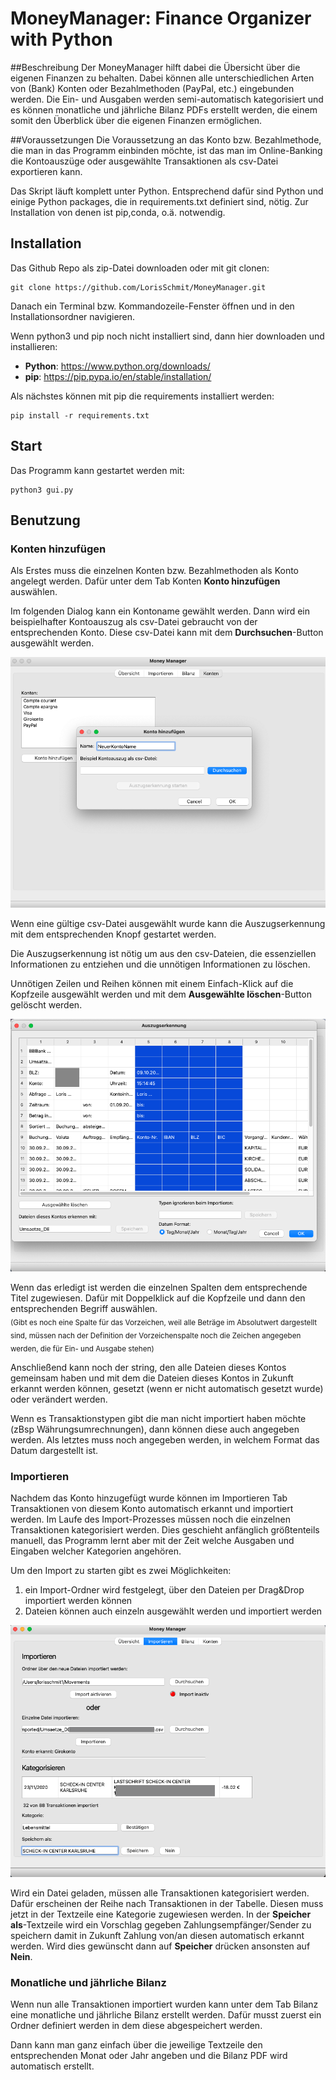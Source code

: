 # MoneyManager: Finance Organizer with Python

##Beschreibung
Der MoneyManager hilft dabei die Übersicht über die eigenen Finanzen zu behalten. Dabei können alle unterschiedlichen Arten von (Bank) Konten oder Bezahlmethoden (PayPal, etc.) eingebunden werden. Die Ein- und Ausgaben werden semi-automatisch kategorisiert und es können monatliche und jährliche Bilanz PDFs erstellt werden, die einem somit den Überblick über die eigenen Finanzen ermöglichen.

##Voraussetzungen
Die Voraussetzung an das Konto bzw. Bezahlmethode, die man in das Programm einbinden möchte, ist das man im Online-Banking die Kontoauszüge oder ausgewählte Transaktionen als csv-Datei exportieren kann.

Das Skript läuft komplett unter Python. Entsprechend dafür sind Python und einige Python packages, die in requirements.txt definiert sind, nötig. Zur Installation von denen ist pip,conda, o.ä. notwendig.   


## Installation
Das Github Repo als zip-Datei downloaden oder mit git clonen:

```
git clone https://github.com/LorisSchmit/MoneyManager.git
```

Danach ein Terminal bzw. Kommandozeile-Fenster öffnen und in den Installationsordner navigieren.

Wenn python3 und pip noch nicht installiert sind, dann hier downloaden und installieren:  

* __Python__: https://www.python.org/downloads/  
* __pip__: https://pip.pypa.io/en/stable/installation/

Als nächstes können mit pip die requirements installiert werden:

```
pip install -r requirements.txt
```
## Start

Das Programm kann gestartet werden mit:
 
 ```
 python3 gui.py
 ```
## Benutzung

### Konten hinzufügen
Als Erstes muss die einzelnen Konten bzw. Bezahlmethoden als Konto angelegt werden. Dafür unter dem Tab Konten __Konto hinzufügen__ auswählen.

Im folgenden Dialog kann ein Kontoname gewählt werden. Dann wird ein beispielhafter Kontoauszug als csv-Datei gebraucht von der entsprechenden Konto. Diese csv-Datei kann mit dem __Durchsuchen__-Button ausgewählt werden.

![neues Konto](readmepics/neuesKonto.png)

Wenn eine gültige csv-Datei ausgewählt wurde kann die Auszugserkennung mit dem entsprechenden Knopf gestartet werden.

Die Auszugserkennung ist nötig um aus den csv-Dateien, die essenziellen Informationen zu entziehen und die unnötigen Informationen zu löschen.

Unnötigen Zeilen und Reihen können mit einem Einfach-Klick auf die Kopfzeile ausgewählt werden und mit dem __Ausgewählte löschen__-Button gelöscht werden.

![ausgewaehlt loeschen](readmepics/loeschen.png)

Wenn das erledigt ist werden die einzelnen Spalten dem entsprechende Titel zugewiesen. Dafür mit Doppelklick auf die Kopfzeile und dann den entsprechenden Begriff auswählen.  
<sub> (Gibt es noch eine Spalte für das Vorzeichen, weil alle Beträge im Absolutwert dargestellt sind, müssen nach der Definition der Vorzeichenspalte noch die Zeichen angegeben werden, die für Ein- und Ausgabe stehen)</sub> 

Anschließend kann noch der string, den alle Dateien dieses Kontos gemeinsam haben und mit dem die Dateien dieses Kontos in Zukunft erkannt werden können, gesetzt (wenn er nicht automatisch gesetzt wurde) oder verändert werden.

Wenn es Transaktionstypen gibt die man nicht importiert haben möchte (zBsp Währungsumrechnungen), dann können diese auch angegeben werden. Als letztes muss noch angegeben werden, in welchem Format das Datum dargestellt ist.

### Importieren

Nachdem das Konto hinzugefügt wurde können im Importieren Tab Transaktionen von diesem Konto automatisch erkannt und importiert werden. Im Laufe des Import-Prozesses müssen noch die einzelnen Transaktionen kategorisiert werden. Dies geschieht anfänglich größtenteils manuell, das Programm lernt aber mit der Zeit welche Ausgaben und Eingaben welcher Kategorien angehören.

Um den Import zu starten gibt es zwei Möglichkeiten:   

1. ein Import-Ordner wird festgelegt, über den Dateien per Drag&Drop importiert werden können
2. Dateien können auch einzeln ausgewählt werden und importiert werden

![import](readmepics/import.png)

Wird ein Datei geladen, müssen alle Transaktionen kategorisiert werden. Dafür erscheinen der Reihe nach Transaktionen in der Tabelle. Diesen muss jetzt in der Textzeile eine Kategorie zugewiesen werden. In der __Speicher als__-Textzeile wird ein Vorschlag gegeben Zahlungsempfänger/Sender zu speichern damit in Zukunft Zahlung von/an diesen automatisch erkannt werden. Wird dies gewünscht dann auf __Speicher__ drücken ansonsten auf __Nein__.

### Monatliche und jährliche Bilanz

Wenn nun alle Transaktionen importiert wurden kann unter dem Tab Bilanz eine monatliche und jährliche Bilanz erstellt werden. Dafür musst zuerst ein Ordner definiert werden in dem diese abgespeichert werden.

Dann kann man ganz einfach über die jeweilige Textzeile den entsprechenden Monat oder Jahr angeben und die Bilanz PDF wird automatisch erstellt.




